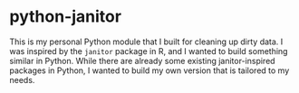 # python-janitor

This is my personal Python module that I built for cleaning up dirty data. I was inspired by the `janitor` package in R, and I wanted to build something similar in Python. While there are already some existing janitor-inspired packages in Python, I wanted to build my own version that is tailored to my needs.
